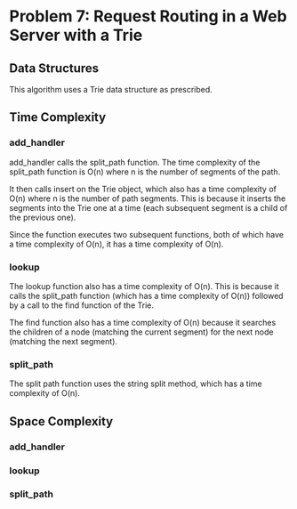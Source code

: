 # Problem 7: Request Routing in a Web Server with a Trie

## Data Structures

This algorithm uses a Trie data structure as prescribed.

## Time Complexity

### add_handler

add_handler calls the split_path function. The time complexity of the split_path function is O(n) where n is the number of segments of the path.

It then calls insert on the Trie object, which also has a time complexity of O(n) where n is the number of path segments. This is because it inserts the segments into the Trie one at a time (each subsequent segment is a child of the previous one).

Since the function executes two subsequent functions, both of which have a time complexity of O(n), it has a time complexity of O(n).

### lookup

The lookup function also has a time complexity of O(n). This is because it calls the split_path function (which has a time complexity of O(n)) followed by a call to the find function of the Trie. 

The find function also has a time complexity of O(n) because it searches the children of a node (matching the current segment) for the next node (matching the next segment).

### split_path

The split path function uses the string split method, which has a time complexity of O(n).

## Space Complexity

### add_handler

### lookup

### split_path
